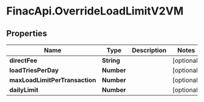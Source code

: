 # FinacApi.OverrideLoadLimitV2VM

## Properties
Name | Type | Description | Notes
------------ | ------------- | ------------- | -------------
**directFee** | **String** |  | [optional] 
**loadTriesPerDay** | **Number** |  | [optional] 
**maxLoadLimitPerTransaction** | **Number** |  | [optional] 
**dailyLimit** | **Number** |  | [optional] 
